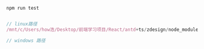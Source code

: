 `npm run test`

```js

// linux路径
/mnt/c/Users/how浩/Desktop/前端学习项目/React/antd+ts/zdesign/node_modules/jest-circus

// windows 路径
```
